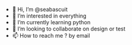 - 👋 Hi, I’m @seabascuit
- 👀 I’m interested in everything
- 🌱 I’m currently learning python
- 💞️ I’m looking to collaborate on design or test
- 📫 How to reach me ? by email

<!---
seabascuit/seabascuit is a ✨ special ✨ repository because its `README.md` (this file) appears on your GitHub profile.
You can click the Preview link to take a look at your changes.
--->
